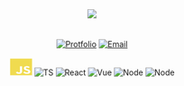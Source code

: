 <div align="center">
    <a href="https://github.com/NaN-NaN-sempai">
    <img height="180em" src="https://github-readme-stats.vercel.app/api/top-langs/?username=NaN-NaN-sempai&layout=compact&langs_count=7&theme=dark"/>
</div>
<br>
  
<div style="display: block" align="center"><br>
    <a href="https://nan-nan-sempai.github.io/"><img alt="Protfolio" src="https://img.shields.io/badge/Portfolio-272727?style=for-the-badge&logo=github&logoColor=white"/></a>
    <a href="mailto:luis.h.wrk@gmail.com?Subject=I%20came%20from%20Github"><img alt="Email" src="https://img.shields.io/badge/gmail-E90808?style=for-the-badge&logo=gmail&logoColor=white"/></a>
</div>

 
 <div style="display: block" align="center"><br>
    <img alt="JS" height="30" width="40" src="https://raw.githubusercontent.com/devicons/devicon/master/icons/javascript/javascript-plain.svg"/>
    <img alt="TS" height="30" width="30" src="https://th.bing.com/th/id/OIP.vWi4WI98R10b24-5WI-mKQHaHa?pid=ImgDet&rs=1"/>
    <img alt="React" height="30" width="35" src="https://upload.wikimedia.org/wikipedia/commons/thumb/a/a7/React-icon.svg/1200px-React-icon.svg.png"/>
    <img alt="Vue" height="30" width="30" src="https://vuejs.org/images/logo.png"/>
    <img alt="Node" height="43" width="43" src="https://www.qrsof.com/images/nodejs.png">
    <img alt="Node" height="34" width="34" src="https://th.bing.com/th/id/OIP.9qunglw0zUH90Bw-CSnhtQHaHa?pid=ImgDet&w=800&h=800&rs=1">
</div>


   
